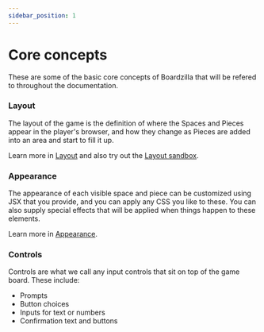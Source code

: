 ```yaml
---
sidebar_position: 1
---
```


# Core concepts

These are some of the basic core concepts of Boardzilla that will be refered to
throughout the documentation.

### Layout

The layout of the game is the definition of where the Spaces and Pieces appear
in the player's browser, and how they change as Pieces are added into an area
and start to fill it up.

Learn more in [Layout](./layout) and also try out the [Layout
sandbox](layout-sandbox).

### Appearance

The appearance of each visible space and piece can be customized using JSX that
you provide, and you can apply any CSS you like to these. You can also supply
special effects that will be applied when things happen to these elements.

Learn more in [Appearance](./appearance).

### Controls

Controls are what we call any input controls that sit on top of the game
board. These include:

- Prompts
- Button choices
- Inputs for text or numbers
- Confirmation text and buttons
